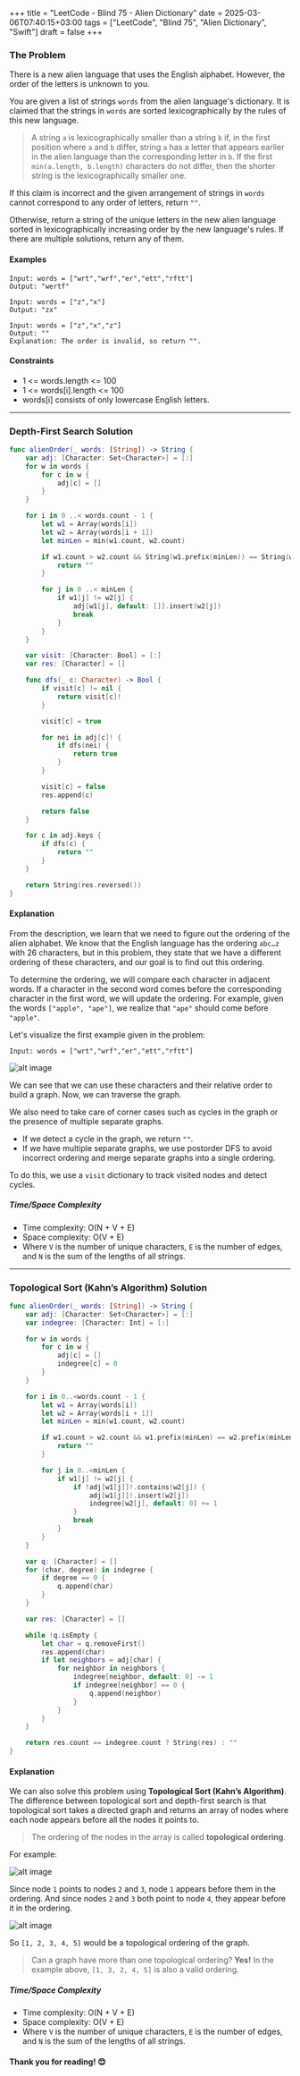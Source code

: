 +++
title = "LeetCode - Blind 75 - Alien Dictionary"
date = 2025-03-06T07:40:15+03:00
tags = ["LeetCode", "Blind 75", "Alien Dictionary", "Swift"]
draft = false
+++

### The Problem  
There is a new alien language that uses the English alphabet. However, the order of the letters is unknown to you.  

You are given a list of strings `words` from the alien language's dictionary. It is claimed that the strings in `words` are sorted lexicographically by the rules of this new language.  

> A string `a` is lexicographically smaller than a string `b` if, in the first position where `a` and `b` differ, string `a` has a letter that appears earlier in the alien language than the corresponding letter in `b`. If the first `min(a.length, b.length)` characters do not differ, then the shorter string is the lexicographically smaller one.  

If this claim is incorrect and the given arrangement of strings in `words` cannot correspond to any order of letters, return `""`.  

Otherwise, return a string of the unique letters in the new alien language sorted in lexicographically increasing order by the new language's rules. If there are multiple solutions, return any of them.  

#### Examples  

``` 
Input: words = ["wrt","wrf","er","ett","rftt"]
Output: "wertf"
```

```
Input: words = ["z","x"]
Output: "zx"
```

```
Input: words = ["z","x","z"]
Output: ""
Explanation: The order is invalid, so return "".
```

#### Constraints  
* 1 <= words.length <= 100  
* 1 <= words[i].length <= 100  
* words[i] consists of only lowercase English letters.  

---

### Depth-First Search Solution  

```swift
func alienOrder(_ words: [String]) -> String {
    var adj: [Character: Set<Character>] = [:]
    for w in words {
        for c in w {
            adj[c] = []
        }
    }

    for i in 0 ..< words.count - 1 {
        let w1 = Array(words[i])
        let w2 = Array(words[i + 1])
        let minLen = min(w1.count, w2.count)

        if w1.count > w2.count && String(w1.prefix(minLen)) == String(w2.prefix(minLen)) {
            return ""
        }

        for j in 0 ..< minLen {
            if w1[j] != w2[j] {
                adj[w1[j], default: []].insert(w2[j])
                break
            }
        }
    }

    var visit: [Character: Bool] = [:]
    var res: [Character] = []

    func dfs(_ c: Character) -> Bool {
        if visit[c] != nil {
            return visit[c]!
        }

        visit[c] = true

        for nei in adj[c]! {
            if dfs(nei) {
                return true
            }
        }

        visit[c] = false
        res.append(c)

        return false
    }

    for c in adj.keys {
        if dfs(c) {
            return ""
        }
    }

    return String(res.reversed())
}
```

#### Explanation  
From the description, we learn that we need to figure out the ordering of the alien alphabet. We know that the English language has the ordering `abc…z` with 26 characters, but in this problem, they state that we have a different ordering of these characters, and our goal is to find out this ordering.  

To determine the ordering, we will compare each character in adjacent words. If a character in the second word comes before the corresponding character in the first word, we will update the ordering. For example, given the words `["apple", "ape"]`, we realize that `"ape"` should come before `"apple"`.  

Let's visualize the first example given in the problem:  

`Input: words = ["wrt","wrf","er","ett","rftt"]`  

![alt image](images/p-269.png#center)  

We can see that we can use these characters and their relative order to build a graph. Now, we can traverse the graph.  

We also need to take care of corner cases such as cycles in the graph or the presence of multiple separate graphs.  
- If we detect a cycle in the graph, we return `""`.  
- If we have multiple separate graphs, we use postorder DFS to avoid incorrect ordering and merge separate graphs into a single ordering. 

To do this, we use a `visit` dictionary to track visited nodes and detect cycles.  

##### Time/Space Complexity  
* Time complexity: O(N + V + E)  
* Space complexity: O(V + E)  
* Where `V` is the number of unique characters, `E` is the number of edges, and `N` is the sum of the lengths of all strings.  

---

### Topological Sort (Kahn’s Algorithm) Solution  

```swift
func alienOrder(_ words: [String]) -> String {
    var adj: [Character: Set<Character>] = [:]
    var indegree: [Character: Int] = [:]

    for w in words {
        for c in w {
            adj[c] = []
            indegree[c] = 0
        }
    }

    for i in 0..<words.count - 1 {
        let w1 = Array(words[i])
        let w2 = Array(words[i + 1])
        let minLen = min(w1.count, w2.count)

        if w1.count > w2.count && w1.prefix(minLen) == w2.prefix(minLen) {
            return ""
        }

        for j in 0..<minLen {
            if w1[j] != w2[j] {
                if !adj[w1[j]]!.contains(w2[j]) {
                    adj[w1[j]]!.insert(w2[j])
                    indegree[w2[j], default: 0] += 1
                }
                break
            }
        }
    }

    var q: [Character] = []
    for (char, degree) in indegree {
        if degree == 0 {
            q.append(char)
        }
    }

    var res: [Character] = []

    while !q.isEmpty {
        let char = q.removeFirst()
        res.append(char)
        if let neighbors = adj[char] {
            for neighbor in neighbors {
                indegree[neighbor, default: 0] -= 1
                if indegree[neighbor] == 0 {
                    q.append(neighbor)
                }
            }
        }
    }

    return res.count == indegree.count ? String(res) : ""
}
```  

#### Explanation  
We can also solve this problem using **Topological Sort (Kahn’s Algorithm)**. The difference between topological sort and depth-first search is that topological sort takes a directed graph and returns an array of nodes where each node appears before all the nodes it points to.  

> The ordering of the nodes in the array is called **topological ordering**.  

For example:  

![alt image](images/p-269-1.png#center)  

Since node `1` points to nodes `2` and `3`, node `1` appears before them in the ordering. And since nodes `2` and `3` both point to node `4`, they appear before it in the ordering.  

![alt image](images/p-269-2.png#center)  

So `[1, 2, 3, 4, 5]` would be a topological ordering of the graph.  

> Can a graph have more than one topological ordering? **Yes!** In the example above, `[1, 3, 2, 4, 5]` is also a valid ordering.  

##### Time/Space Complexity  
* Time complexity: O(N + V + E)  
* Space complexity: O(V + E)  
* Where `V` is the number of unique characters, `E` is the number of edges, and `N` is the sum of the lengths of all strings.

#### Thank you for reading! 😊

